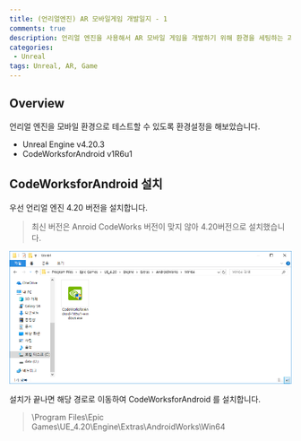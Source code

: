 ```yaml
---
title: (언리얼엔진) AR 모바일게임 개발일지 - 1
comments: true
description: 언리얼 엔진을 사용해서 AR 모바일 게임을 개발하기 위해 환경을 세팅하는 과정을 정리해 보았습니다.
categories:
 - Unreal
tags: Unreal, AR, Game 
---
```


## Overview

언리얼 엔진을 모바일 환경으로 테스트할 수 있도록 환경설정을 해보았습니다.

- Unreal Engine v4.20.3
- CodeWorksforAndroid v1R6u1

## CodeWorksforAndroid 설치

우선 언리얼 엔진 4.20 버전을 설치합니다. 

> 최신 버전은 Anroid CodeWorks 버전이 맞지 않아 4.20버전으로 설치했습니다.

![unreal_set_1](https://github.com/wkddnjset/wkddnjset.github.io/blob/master/_posts/images/2019-01/unreal_set_1.png?raw=true)

설치가 끝나면 해당 경로로 이동하여 CodeWorksforAndroid 를 설치합니다.

> \Program Files\Epic Games\UE_4.20\Engine\Extras\AndroidWorks\Win64

